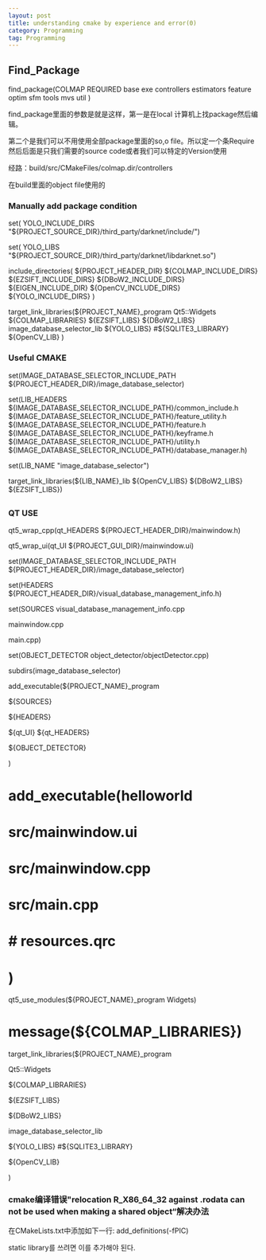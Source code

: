```yaml
---
layout: post
title: understanding cmake by experience and error(0)
category: Programming
tag: Programming
---
```


## Find_Package

find_package(COLMAP REQUIRED base exe controllers estimators feature optim sfm tools mvs util )

find_package里面的参数是就是这样，第一是在local 计算机上找package然后编辑。

第二个是我们可以不用使用全部package里面的so,o file。所以定一个条Require然后后面是只我们需要的source code或者我们可以特定的Version使用

经路：build/src/CMakeFiles/colmap.dir/controllers

在build里面的object file使用的

### Manually add package condition

set( YOLO_INCLUDE_DIRS "${PROJECT_SOURCE_DIR}/third_party/darknet/include/")

set( YOLO_LIBS "${PROJECT_SOURCE_DIR}/third_party/darknet/libdarknet.so")

include_directories(
${PROJECT_HEADER_DIR}
${COLMAP_INCLUDE_DIRS}
${EZSIFT_INCLUDE_DIRS}
${DBoW2_INCLUDE_DIRS}
${EIGEN_INCLUDE_DIR}
${OpenCV_INCLUDE_DIRS}
${YOLO_INCLUDE_DIRS}
)

target_link_libraries(${PROJECT_NAME}_program
Qt5::Widgets
${COLMAP_LIBRARIES}
${EZSIFT_LIBS}
${DBoW2_LIBS}
image_database_selector_lib
${YOLO_LIBS}  #${SQLITE3_LIBRARY}
${OpenCV_LIB}
)

### Useful CMAKE

set(IMAGE_DATABASE_SELECTOR_INCLUDE_PATH ${PROJECT_HEADER_DIR}/image_database_selector)

set(LIB_HEADERS
${IMAGE_DATABASE_SELECTOR_INCLUDE_PATH}/common_include.h
${IMAGE_DATABASE_SELECTOR_INCLUDE_PATH}/feature_utility.h
${IMAGE_DATABASE_SELECTOR_INCLUDE_PATH}/feature.h
${IMAGE_DATABASE_SELECTOR_INCLUDE_PATH}/keyframe.h
${IMAGE_DATABASE_SELECTOR_INCLUDE_PATH}/utility.h
${IMAGE_DATABASE_SELECTOR_INCLUDE_PATH}/database_manager.h)

set(LIB_NAME "image_database_selector")

target_link_libraries(${LIB_NAME}_lib ${OpenCV_LIBS} ${DBoW2_LIBS} ${EZSIFT_LIBS})

##

### QT USE

qt5_wrap_cpp(qt_HEADERS ${PROJECT_HEADER_DIR}/mainwindow.h)

qt5_wrap_ui(qt_UI ${PROJECT_GUI_DIR}/mainwindow.ui)

set(IMAGE_DATABASE_SELECTOR_INCLUDE_PATH ${PROJECT_HEADER_DIR}/image_database_selector)

set(HEADERS ${PROJECT_HEADER_DIR}/visual_database_management_info.h)

set(SOURCES visual_database_management_info.cpp

mainwindow.cpp

main.cpp)

set(OBJECT_DETECTOR object_detector/objectDetector.cpp)

subdirs(image_database_selector)

add_executable(${PROJECT_NAME}_program

${SOURCES}

${HEADERS}

${qt_UI} ${qt_HEADERS}

${OBJECT_DETECTOR}

)

# add_executable(helloworld

# src/mainwindow.ui

# src/mainwindow.cpp

# src/main.cpp

# # resources.qrc

# )

qt5_use_modules(${PROJECT_NAME}_program Widgets)

# message(${COLMAP_LIBRARIES})

target_link_libraries(${PROJECT_NAME}_program

Qt5::Widgets

${COLMAP_LIBRARIES}

${EZSIFT_LIBS}

${DBoW2_LIBS}

image_database_selector_lib

${YOLO_LIBS}  #${SQLITE3_LIBRARY}

${OpenCV_LIB}

)

### cmake编译错误"relocation R_X86_64_32 against .rodata can not be used when making a shared object“解决办法

在CMakeLists.txt中添加如下一行: add_definitions(-fPIC)

static library를 쓰려면 이를 추가해야 된다.
